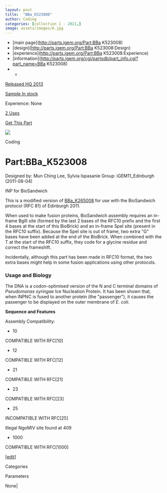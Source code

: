 ```yaml
---
layout: post
title:  "BBa_K523008"
author: Coding
categories: [collection 1 - 2021,] 
image: assets/images/6.jpg
---
```



  * [main page](http://parts.igem.org/Part:BBa K523008)
  * [design](http://parts.igem.org/Part:BBa K523008:Design)
  * [experience](http://parts.igem.org/Part:BBa K523008:Experience)
  * [information](http://parts.igem.org/cgi/partsdb/part_info.cgi?part_name=BBa K523008)
  *   * 

[Released HQ 2013](http://parts.igem.org/Help:Part_Status_Box)

[Sample In stock](http://parts.igem.org/Help:Part_Status_Box)

Experience: None

[2 Uses](http://parts.igem.org/partsdb/uses.cgi?part=BBa_K523008)

[ Get This Part](http://parts.igem.org/partsdb/get_part.cgi?part=BBa_K523008)

![](http://parts.igem.org/images/partbypart/icon_coding.png)

Coding

# Part:BBa_K523008

Designed by: Mun Ching Lee, Sylvia Ispasanie   Group: iGEM11_Edinburgh
(2011-08-04)

INP for BioSandwich

This is a modified version of
[BBa_K265008](http://parts.igem.org/wiki/index.php/Part:BBa_K265008) for use
with the BioSandwich protocol (RFC 81) of Edinburgh 2011.

When used to make fusion proteins, BioSandwich assembly requires an in-frame
BglII site (formed by the last 2 bases of the RFC10 prefix and the first 4
bases at the start of this BioBrick) and an in-frame SpeI site (present in the
RFC10 suffix). Because the SpeI site is out of frame, two extra "G" bases have
been added at the end of the BioBrick. When combined with the T at the start
of the RFC10 suffix, they code for a glycine residue and correct the
frameshift.

Incidentally, although this part has been made in RFC10 format, the two extra
bases might help in some fusion applications using other protocols.

### Usage and Biology

The DNA is a codon-optimised version of the N and C terminal domains of
_Pseudomonas syringae_ Ice Nucleation Protein. It has been shown that, when
INPNC is fused to another protein (the "passenger"), it causes the passenger
to be displayed on the outer membrane of _E. coli_.

  
**Sequence and Features**

  

Assembly Compatibility:

  * 10

COMPATIBLE WITH RFC[10]

  * 12

COMPATIBLE WITH RFC[12]

  * 21

COMPATIBLE WITH RFC[21]

  * 23

COMPATIBLE WITH RFC[23]

  * 25

INCOMPATIBLE WITH RFC[25]

Illegal NgoMIV site found at 409  

  * 1000

COMPATIBLE WITH RFC[1000]

  

[[edit](http://parts.igem.org/partsdb/part_info.cgi?part_name=BBa_K523008)]

Categories

Parameters

None|

